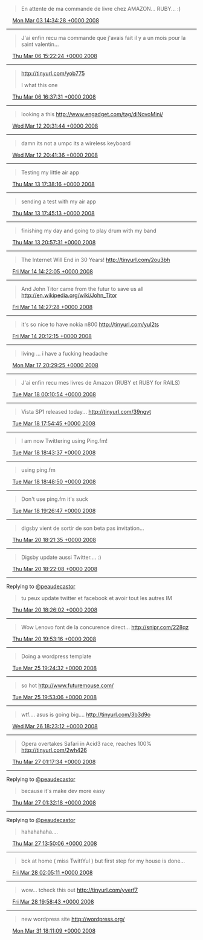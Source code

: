 > En attente de ma commande de livre chez AMAZON... RUBY... :)

<img src="/media/tweet.ico" width="12" /> [Mon Mar 03 14:34:28 +0000 2008](https://twitter.com/eduplessis/status/766062191)

----

> J'ai enfin recu ma commande que j'avais fait il y a un mois pour la saint valentin...

<img src="/media/tweet.ico" width="12" /> [Thu Mar 06 15:22:24 +0000 2008](https://twitter.com/eduplessis/status/767581757)

----

> http://tinyurl.com/yob775
>
> I what this one

<img src="/media/tweet.ico" width="12" /> [Thu Mar 06 16:37:31 +0000 2008](https://twitter.com/eduplessis/status/767616667)

----

> looking a this  http://www.engadget.com/tag/diNovoMini/

<img src="/media/tweet.ico" width="12" /> [Wed Mar 12 20:31:44 +0000 2008](https://twitter.com/eduplessis/status/770558616)

----

> damn its not a umpc its a wireless keyboard

<img src="/media/tweet.ico" width="12" /> [Wed Mar 12 20:41:36 +0000 2008](https://twitter.com/eduplessis/status/770562552)

----

> Testing my little air app

<img src="/media/tweet.ico" width="12" /> [Thu Mar 13 17:38:16 +0000 2008](https://twitter.com/eduplessis/status/771026081)

----

> sending a test with my air app

<img src="/media/tweet.ico" width="12" /> [Thu Mar 13 17:45:13 +0000 2008](https://twitter.com/eduplessis/status/771029751)

----

> finishing my day and going to play drum with my band

<img src="/media/tweet.ico" width="12" /> [Thu Mar 13 20:57:31 +0000 2008](https://twitter.com/eduplessis/status/771111473)

----

> The Internet Will End in 30 Years!
> http://tinyurl.com/2ou3bh

<img src="/media/tweet.ico" width="12" /> [Fri Mar 14 14:22:05 +0000 2008](https://twitter.com/eduplessis/status/771483883)

----

> And John Titor came from the futur to save us all
> http://en.wikipedia.org/wiki/John_Titor

<img src="/media/tweet.ico" width="12" /> [Fri Mar 14 14:27:28 +0000 2008](https://twitter.com/eduplessis/status/771486358)

----

> it's so nice to have nokia n800
> http://tinyurl.com/yul2ts

<img src="/media/tweet.ico" width="12" /> [Fri Mar 14 20:12:15 +0000 2008](https://twitter.com/eduplessis/status/771648883)

----

> living ... i have a fucking headache

<img src="/media/tweet.ico" width="12" /> [Mon Mar 17 20:29:25 +0000 2008](https://twitter.com/eduplessis/status/772994122)

----

> J'ai enfin recu mes livres de Amazon (RUBY et RUBY for RAILS)

<img src="/media/tweet.ico" width="12" /> [Tue Mar 18 00:10:54 +0000 2008](https://twitter.com/eduplessis/status/773079716)

----

> Vista SP1 released today...
> http://tinyurl.com/39ngvt

<img src="/media/tweet.ico" width="12" /> [Tue Mar 18 17:54:45 +0000 2008](https://twitter.com/eduplessis/status/773465376)

----

> I am now Twittering using Ping.fm!

<img src="/media/tweet.ico" width="12" /> [Tue Mar 18 18:43:37 +0000 2008](https://twitter.com/eduplessis/status/773486229)

----

> using ping.fm

<img src="/media/tweet.ico" width="12" /> [Tue Mar 18 18:48:50 +0000 2008](https://twitter.com/eduplessis/status/773488384)

----

> Don't use ping.fm it's suck

<img src="/media/tweet.ico" width="12" /> [Tue Mar 18 19:26:47 +0000 2008](https://twitter.com/eduplessis/status/773504424)

----

> digsby vient de sortir de son beta pas invitation...

<img src="/media/tweet.ico" width="12" /> [Thu Mar 20 18:21:35 +0000 2008](https://twitter.com/eduplessis/status/774560083)

----

> Digsby update aussi Twitter.... :)

<img src="/media/tweet.ico" width="12" /> [Thu Mar 20 18:22:08 +0000 2008](https://twitter.com/eduplessis/status/774560331)

----

Replying to [@peaudecastor](https://twitter.com/quebecblogue/status/774560927)

> tu peux update twitter et facebook et avoir tout les autres IM

<img src="/media/tweet.ico" width="12" /> [Thu Mar 20 18:26:02 +0000 2008](https://twitter.com/eduplessis/status/774561940)

----

> Wow Lenovo font de la concurence direct... http://snipr.com/228qz

<img src="/media/tweet.ico" width="12" /> [Thu Mar 20 19:53:16 +0000 2008](https://twitter.com/eduplessis/status/774600282)

----

> Doing a wordpress template

<img src="/media/tweet.ico" width="12" /> [Tue Mar 25 19:24:32 +0000 2008](https://twitter.com/eduplessis/status/776942225)

----

> so hot http://www.futuremouse.com/

<img src="/media/tweet.ico" width="12" /> [Tue Mar 25 19:53:06 +0000 2008](https://twitter.com/eduplessis/status/776955305)

----

> wtf.... asus is going big....  http://tinyurl.com/3b3d9o

<img src="/media/tweet.ico" width="12" /> [Wed Mar 26 18:23:12 +0000 2008](https://twitter.com/eduplessis/status/777521951)

----

> Opera overtakes Safari in Acid3 race, reaches 100%
> http://tinyurl.com/2wh426

<img src="/media/tweet.ico" width="12" /> [Thu Mar 27 01:17:34 +0000 2008](https://twitter.com/eduplessis/status/777713028)

----

Replying to [@peaudecastor](https://twitter.com/quebecblogue/status/777714353)

> because it's make dev more easy

<img src="/media/tweet.ico" width="12" /> [Thu Mar 27 01:32:18 +0000 2008](https://twitter.com/eduplessis/status/777719225)

----

Replying to [@peaudecastor](https://twitter.com/quebecblogue/status/777720099)

> hahahahaha....

<img src="/media/tweet.ico" width="12" /> [Thu Mar 27 13:50:06 +0000 2008](https://twitter.com/eduplessis/status/777979803)

----

> bck at home ( miss TwittYul ) but first step for my house is done...

<img src="/media/tweet.ico" width="12" /> [Fri Mar 28 02:05:11 +0000 2008](https://twitter.com/eduplessis/status/778337750)

----

> wow... tcheck this out http://tinyurl.com/yverf7

<img src="/media/tweet.ico" width="12" /> [Fri Mar 28 19:58:43 +0000 2008](https://twitter.com/eduplessis/status/778796473)

----

> new wordpress site  http://wordpress.org/

<img src="/media/tweet.ico" width="12" /> [Mon Mar 31 18:11:09 +0000 2008](https://twitter.com/eduplessis/status/780321713)